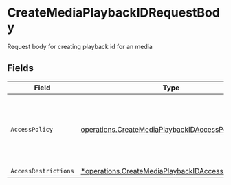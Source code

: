 # CreateMediaPlaybackIDRequestBody

Request body for creating playback id for an media


## Fields

| Field                                                                                                                     | Type                                                                                                                      | Required                                                                                                                  | Description                                                                                                               | Example                                                                                                                   |
| ------------------------------------------------------------------------------------------------------------------------- | ------------------------------------------------------------------------------------------------------------------------- | ------------------------------------------------------------------------------------------------------------------------- | ------------------------------------------------------------------------------------------------------------------------- | ------------------------------------------------------------------------------------------------------------------------- |
| `AccessPolicy`                                                                                                            | [operations.CreateMediaPlaybackIDAccessPolicy](../../models/operations/createmediaplaybackidaccesspolicy.md)              | :heavy_check_mark:                                                                                                        | Determines if access to the streamed content is kept private or available to all.                                         | public                                                                                                                    |
| `AccessRestrictions`                                                                                                      | [*operations.CreateMediaPlaybackIDAccessRestrictions](../../models/operations/createmediaplaybackidaccessrestrictions.md) | :heavy_minus_sign:                                                                                                        | N/A                                                                                                                       |                                                                                                                           |